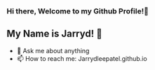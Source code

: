 ### Hi there, Welcome to my Github Profile!👋
## My Name is Jarryd! :raising_hand: 

- 💬 Ask me about anything
- 📫 How to reach me: Jarrydleepatel.github.io


